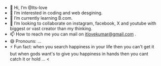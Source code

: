 - 👋 Hi, I’m @Its-love
- 👀 I’m interested in coding and web desgining.
- 🌱 I’m currently learning B.com.
- 💞️ I’m looking to collaborate on instagram, facebook, X and youtube with biggest or vast creator than my thinking.
- 📫 How to reach me you can mail on itlovekumar@gmail.com .
- 😄 Pronouns: ...
- ⚡ Fun fact: when you search happiness in your life then you can't get it but when gods want's to give you happiness in hands then you cant catch it or hold ...
<<!---
Its-love/Its-love is a ✨ special ✨ repository because its `README.md` (this file) appears on your GitHub profile.
You can click the Preview link to take a look at your changes.
--->
